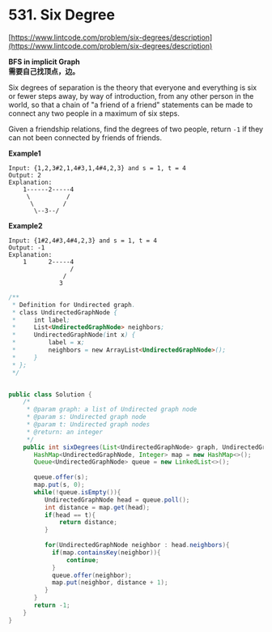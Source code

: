 # 531. Six Degree

[https://www.lintcode.com/problem/six-degrees/description](https://www.lintcode.com/problem/six-degrees/description)

**BFS in implicit Graph  
需要自己找顶点，边。**

Six degrees of separation is the theory that everyone and everything is six or fewer steps away, by way of introduction, from any other person in the world, so that a chain of "a friend of a friend" statements can be made to connect any two people in a maximum of six steps.

Given a friendship relations, find the degrees of two people, return `-1` if they can not been connected by friends of friends.  
  


**Example1**

```text
Input: {1,2,3#2,1,4#3,1,4#4,2,3} and s = 1, t = 4 
Output: 2
Explanation:
    1------2-----4
     \          /
      \        /
       \--3--/
```

**Example2**

```text
Input: {1#2,4#3,4#4,2,3} and s = 1, t = 4
Output: -1
Explanation:
    1      2-----4
                 /
               /
              3
```

  




```java
/**
 * Definition for Undirected graph.
 * class UndirectedGraphNode {
 *     int label;
 *     List<UndirectedGraphNode> neighbors;
 *     UndirectedGraphNode(int x) { 
 *         label = x;
 *         neighbors = new ArrayList<UndirectedGraphNode>(); 
 *     }
 * };
 */


public class Solution {
    /*
     * @param graph: a list of Undirected graph node
     * @param s: Undirected graph node
     * @param t: Undirected graph nodes
     * @return: an integer
     */
    public int sixDegrees(List<UndirectedGraphNode> graph, UndirectedGraphNode s, UndirectedGraphNode t) {
       HashMap<UndirectedGraphNode, Integer> map = new HashMap<>();
       Queue<UndirectedGraphNode> queue = new LinkedList<>();
       
       queue.offer(s);
       map.put(s, 0);
       while(!queue.isEmpty()){
          UndirectedGraphNode head = queue.poll();
          int distance = map.get(head); 
          if(head == t){
              return distance;
          }
          
          for(UndirectedGraphNode neighbor : head.neighbors){
            if(map.containsKey(neighbor)){
                continue;
            }   
            queue.offer(neighbor);
            map.put(neighbor, distance + 1);
          }
       }
       return -1;
    }
}
```

